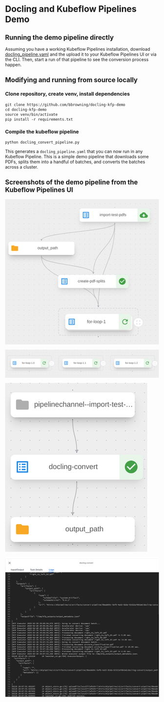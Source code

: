 # Docling and Kubeflow Pipelines Demo

## Running the demo pipeline directly

Assuming you have a working Kubeflow Pipelines installation, download [docling_pipeline.yaml](docling_pipeline.yaml) and the upload it to your Kubeflow Pipelines UI or via the CLI. Then, start a run of that pipeline to see the conversion process happen.

## Modifying and running from source locally

### Clone repository, create venv, install dependencies

```
git clone https://github.com/bbrowning/docling-kfp-demo
cd docling-kfp-demo
source venv/bin/activate
pip install -r requirements.txt
```

### Compile the kubeflow pipeline

```
python docling_convert_pipeline.py
```

This generates a `docling_pipeline.yaml` that you can now run in any Kubeflow Pipeline. This is a simple demo pipeline that downloads some PDFs, splits them into a handful of batches, and converts the batches across a cluster.


## Screenshots of the demo pipeline from the Kubeflow Pipelines UI

![Screenshot of the pipeline overview](/assets/pipeline_overview.png)

![Screenshot of the pipeline loops](/assets/pipeline_loops.png)

![Screenshot of a single pipeline loop iteration](/assets/pipeline_loop_iteration.png)

![Screenshot of the conversion results from a single iteration](/assets/conversion_results.png)
